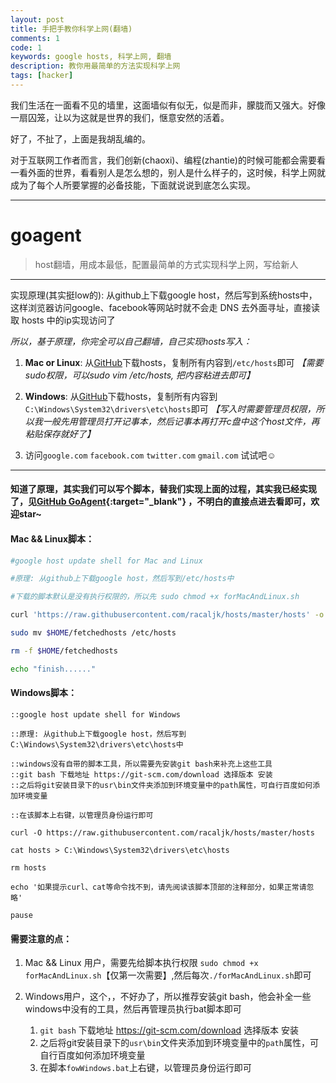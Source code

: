 ```yaml
---
layout: post
title: 手把手教你科学上网(翻墙)
comments: 1
code: 1
keywords: google hosts, 科学上网, 翻墙
description: 教你用最简单的方法实现科学上网
tags: [hacker]
---
```


我们生活在一面看不见的墙里，这面墙似有似无，似是而非，朦胧而又强大。好像一扇囚笼，让以为这就是世界的我们，惬意安然的活着。

好了，不扯了，上面是我胡乱编的。

对于互联网工作者而言，我们创新(chaoxi)、编程(zhantie)的时候可能都会需要看一看外面的世界，看看别人是怎么想的，别人是什么样子的，这时候，科学上网就成为了每个人所要掌握的必备技能，下面就说说到底怎么实现。

---

# goagent
> host翻墙，用成本最低，配置最简单的方式实现科学上网，写给新人

---

实现原理(其实挺low的): 从github上下载google host，然后写到系统hosts中，这样浏览器访问google、facebook等网站时就不会走 DNS 去外面寻址，直接读取 hosts 中的ip实现访问了

*所以，基于原理，你完全可以自己翻墙，自己实现hosts写入：*

1. **Mac or Linux**: 从[GitHub](https://raw.githubusercontent.com/racaljk/hosts/master/hosts)下载hosts，复制所有内容到`/etc/hosts`即可
*【需要sudo权限，可以sudo vim /etc/hosts, 把内容粘进去即可】*

2. **Windows**: 从[GitHub](https://raw.githubusercontent.com/racaljk/hosts/master/hosts)下载hosts，复制所有内容到`C:\Windows\System32\drivers\etc\hosts`即可
*【写入时需要管理员权限，所以我一般先用管理员打开记事本，然后记事本再打开c盘中这个host文件，再粘贴保存就好了】*

3. 访问`google.com`   `facebook.com`   `twitter.com`    `gmail.com` 试试吧☺

---

#### 知道了原理，其实我们可以写个脚本，替我们实现上面的过程，其实我已经实现了，见[GitHub GoAgent](https://github.com/qishibo/goagent){:target="_blank"} ，不明白的直接点进去看即可，欢迎star~

#### Mac && Linux脚本：


```bash
#google host update shell for Mac and Linux

#原理: 从github上下载google host，然后写到/etc/hosts中

#下载的脚本默认是没有执行权限的，所以先 sudo chmod +x forMacAndLinux.sh

curl 'https://raw.githubusercontent.com/racaljk/hosts/master/hosts' -o $HOME/fetchedhosts

sudo mv $HOME/fetchedhosts /etc/hosts

rm -f $HOME/fetchedhosts

echo "finish......"

```

#### Windows脚本：

```
::google host update shell for Windows

::原理: 从github上下载google host，然后写到C:\Windows\System32\drivers\etc\hosts中

::windows没有自带的脚本工具，所以需要先安装git bash来补充上这些工具
::git bash 下载地址 https://git-scm.com/download 选择版本 安装
::之后将git安装目录下的usr\bin文件夹添加到环境变量中的path属性，可自行百度如何添加环境变量

::在该脚本上右键，以管理员身份运行即可

curl -O https://raw.githubusercontent.com/racaljk/hosts/master/hosts

cat hosts > C:\Windows\System32\drivers\etc\hosts

rm hosts

echo '如果提示curl、cat等命令找不到，请先阅读该脚本顶部的注释部分，如果正常请忽略'

pause

```

#### 需要注意的点：

1. Mac && Linux 用户，需要先给脚本执行权限 `sudo chmod +x forMacAndLinux.sh`【仅第一次需要】,然后每次`./forMacAndLinux.sh`即可

2. Windows用户，这个，，不好办了，所以推荐安装git bash，他会补全一些windows中没有的工具，然后再管理员执行bat脚本即可
	1. `git bash` 下载地址 https://git-scm.com/download 选择版本 安装
	2. 之后将git安装目录下的`usr\bin`文件夹添加到环境变量中的`path`属性，可自行百度如何添加环境变量
	3. 在脚本`fowWindows.bat`上右键，以管理员身份运行即可

